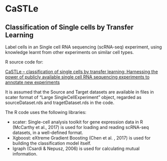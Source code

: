 # CaSTLe
## Classification of Single cells by Transfer Learning

Label cells in an Single cell RNA sequencing (scRNA-seq) experiment, using knowledge learnt from other experiments on similar cell types.

R source code for:

[CaSTLe – classification of single cells by transfer learning: Harnessing the power of publicly available single cell RNA sequencing experiments to annotate new experiments](https://journals.plos.org/plosone/article?id=10.1371/journal.pone.0205499)
  
It is assumed that the Source and Target datasets are available in files in scater format of “Large SingleCellExperiment” object, regarded as sourceDataset.rds and tragetDataset.rds in the code.

The R code uses the following libraries:
  * scater: Single-cell analysis toolkit for gene expression data in R (McCarthy et al., 2017) is used for loading and reading scRNA-seq datasets, in a well-defined format.
  * Xgboost: eXtreme Gradient Boosting (Chen et al. , 2017) is used for building the classification model itself.
  * Igraph (Csardi & Nepusz, 2006) is used for calculating mutual information.

